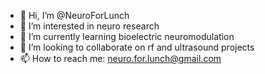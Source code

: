- 👋 Hi, I’m @NeuroForLunch
- 👀 I’m interested in neuro research
- 🌱 I’m currently learning bioelectric neuromodulation
- 💞️ I’m looking to collaborate on rf and ultrasound projects
- 📫 How to reach me: neuro.for.lunch@gmail.com

<!---
NeuroForLunch/NeuroForLunch is a ✨ special ✨ repository because its `README.md` (this file) appears on your GitHub profile.
You can click the Preview link to take a look at your changes.
--->
